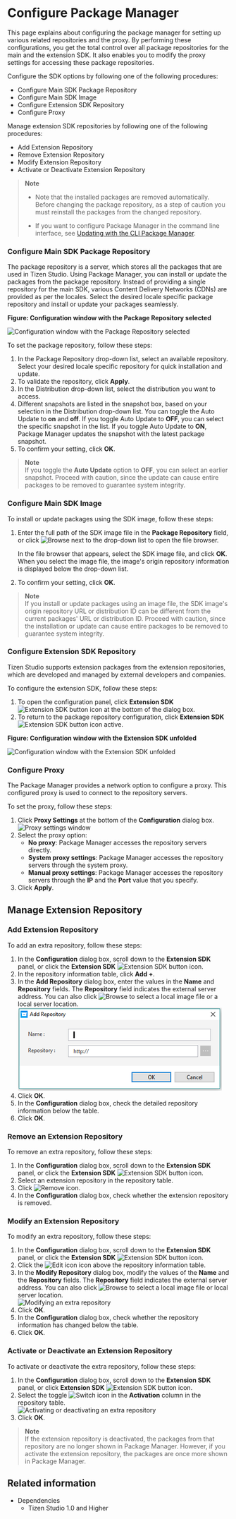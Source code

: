 # Configure Package Manager

This page explains about configuring the package manager for setting up various related repositories and the proxy. By performing these configurations, you get the total control over all package repositories for the main and the extension SDK. It also enables you to modify the proxy settings for accessing these package repositories.

Configure the SDK options by following one of the following procedures:

- Configure Main SDK Package Repository
- Configure Main SDK Image
- Configure Extension SDK Repository
- Configure Proxy

Manage extension SDK repositories by following one of the following procedures:

- Add Extension Repository
- Remove Extension Repository
- Modify Extension Repository
- Activate or Deactivate Extension Repository

> **Note**
>
> - Note that the installed packages are removed automatically. Before changing the package repository, as a step of caution you must reinstall the packages from the changed repository.
> 
> - If you want to configure Package Manager in the command line interface, see [Updating with the CLI Package Manager](update-sdk.md#updating-with-the-cli-package-manager).


### Configure Main SDK Package Repository

The package repository is a server, which stores all the packages that are used in Tizen Studio. Using Package Manager, you can install or update the packages from the package repository. 
Instead of providing a single repository for the main SDK, various  Content Delivery Networks (CDNs) are provided as per the locales. Select the desired locale specific package repository and install or update your packages seamlessly.

**Figure: Configuration window with the Package Repository selected**

![Configuration window with the Package Repository selected](./media/advanced_conf_server.png)

To set the package repository, follow these steps:

1. In the Package Repository drop-down list, select an available repository. Select your desired locale specific repository for quick installation and update.
2. To validate the repository, click **Apply**. 
3. In the Distribution drop-down list, select the distribution you want to access.
4. Different snapshots are listed in the snapshot box, based on your selection in the Distribution drop-down list. You can toggle the Auto Update to **on** and **off**. If you toggle Auto Update to **OFF**, you can select the specific snapshot in the list. If you toggle Auto Update to **ON**, Package Manager updates the snapshot with the latest package snapshot.
5. To confirm your setting, click **OK**.

> **Note**  
> If you toggle the **Auto Update** option to **OFF**, you can select an earlier snapshot. Proceed with caution, since the update can cause entire packages to be removed to guarantee system integrity.

### Configure Main SDK Image

To install or update packages using the SDK image, follow these steps:

1. Enter the full path of the SDK image file in the **Package Repository** field, or click ![Browse](./media/advanced_conf_browse.png) next to the drop-down list to open the file browser.

   In the file browser that appears, select the SDK image file, and click **OK**. When you select the image file, the image's origin repository information is displayed below the drop-down list.
2. To confirm your setting, click **OK**.

> **Note**  
> If you install or update packages using an image file, the SDK image's origin repository URL or distribution ID can be different from the current packages' URL or distribution ID. Proceed with caution, since the installation or update can cause entire packages to be removed to guarantee system integrity.

### Configure Extension SDK Repository

Tizen Studio supports extension packages from the extension repositories, which are developed and managed by external developers and companies. 

To configure the extension SDK, follow these steps:

1. To open the configuration panel, click **Extension SDK** ![Extension SDK button icon](./media/advanced_conf_icon_extension.png) at the bottom of the dialog box.
2. To return to the package repository configuration, click **Extension SDK** ![Extension SDK button icon active](./media/advanced_conf_icon_extension_active.png).

**Figure: Configuration window with the Extension SDK unfolded**

![Configuration window with the Extension SDK unfolded](./media/advanced_conf_extension.png)

### Configure Proxy

The Package Manager provides a network option to configure a proxy. This configured proxy is used to connect to the repository servers. 

To set the proxy, follow these steps:

1. Click **Proxy Settings** at the bottom of the **Configuration** dialog box.  
![Proxy settings window](./media/advanced_conf_proxy.png)
2. Select the proxy option:
   - **No proxy**: Package Manager accesses the repository servers directly.
   - **System proxy settings**: Package Manager accesses the repository servers through the system proxy.
   - **Manual proxy settings**: Package Manager accesses the repository servers through the **IP** and the **Port** value that you specify.
3. Click **Apply**.


## Manage Extension Repository
### Add Extension Repository

To add an extra repository, follow these steps:

1. In the **Configuration** dialog box, scroll down to the **Extension SDK** panel, or click the **Extension SDK** ![Extension SDK button icon](./media/advanced_conf_icon_extension.png).
2. In the repository information table, click **Add +**.
3. In the **Add Repository** dialog box, enter the values in the **Name** and **Repository** fields. The **Repository** field indicates the external server address. You can also click ![Browse](./media/advanced_conf_browse.png) to select a local image file or a local server location.  
![Adding an extra repository](./media/advanced_conf_add_extra.png)
4. Click **OK**.
5. In the **Configuration** dialog box, check the detailed repository information below the table.
6. Click **OK**.

### Remove an Extension Repository

To remove an extra repository, follow these steps:

1. In the **Configuration** dialog box, scroll down to the **Extension SDK** panel, or click the **Extension SDK** ![Extension SDK button icon](./media/advanced_conf_icon_extension.png).
2. Select an extension repository in the repository table.
3. Click ![Remove icon](./media/advanced_conf_icon_remove.png).
4. In the **Configuration** dialog box, check whether the extension repository is removed.

### Modify an Extension Repository

To modify an extra repository, follow these steps:

1. In the **Configuration** dialog box, scroll down to the **Extension SDK** panel, or click the **Extension SDK** ![Extension SDK button icon](./media/advanced_conf_icon_extension.png).
2. Click the ![Edit icon](./media/advanced_conf_icon_edit.png) icon above the repository information table.
3. In the **Modify Repository** dialog box, modify the values of the **Name** and the **Repository** fields. The **Repository** field indicates the external server address. You can also click ![Browse](./media/advanced_conf_browse.png) to select a local image file or local server location.  
![Modifying an extra repository](./media/advanced_conf_edit_extra.png)
4. Click **OK**.
5. In the **Configuration** dialog box, check whether the repository information has changed below the table.
6. Click **OK**.

### Activate or Deactivate an Extension Repository

To activate or deactivate the extra repository, follow these steps:

1. In the **Configuration** dialog box, scroll down to the **Extension SDK** panel, or click **Extension SDK** ![Extension SDK button icon](./media/advanced_conf_icon_extension.png).
2. Select the toggle ![Switch icon](./media/advanced_conf_icon_switch.png) in the **Activation** column in the repository table.  
![Activating or deactivating an extra repository](./media/advanced_conf_activate_extra.png)
3. Click **OK**.

> **Note**  
> If the extension repository is deactivated, the packages from that repository are no longer shown in Package Manager. However, if you activate the extension repository, the packages are once more shown in Package Manager.

## Related information
- Dependencies
  - Tizen Studio 1.0 and Higher
